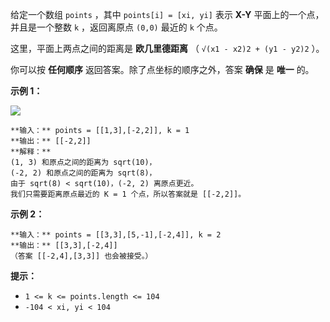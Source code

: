 给定一个数组 `points` ，其中 `points[i] = [xi, yi]` 表示 **X-Y** 平面上的一个点，并且是一个整数 `k`
，返回离原点 `(0,0)` 最近的 `k` 个点。

这里，平面上两点之间的距离是  **欧几里德距离** （ `√(x1 - x2)2 + (y1 - y2)2` ）。

你可以按 **任何顺序** 返回答案。除了点坐标的顺序之外，答案 **确保** 是 **唯一** 的。



**示例 1：**

![](https://assets.leetcode.com/uploads/2021/03/03/closestplane1.jpg)

    
    
    **输入：** points = [[1,3],[-2,2]], k = 1
    **输出：** [[-2,2]]
    **解释：**
    (1, 3) 和原点之间的距离为 sqrt(10)，
    (-2, 2) 和原点之间的距离为 sqrt(8)，
    由于 sqrt(8) < sqrt(10)，(-2, 2) 离原点更近。
    我们只需要距离原点最近的 K = 1 个点，所以答案就是 [[-2,2]]。
    

**示例 2：**

    
    
    **输入：** points = [[3,3],[5,-1],[-2,4]], k = 2
    **输出：** [[3,3],[-2,4]]
    （答案 [[-2,4],[3,3]] 也会被接受。）
    



**提示：**

  * `1 <= k <= points.length <= 104`
  * `-104 < xi, yi < 104`

